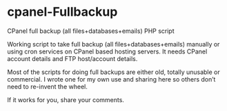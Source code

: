 cpanel-Fullbackup
=================

CPanel full backup (all files+databases+emails) PHP script

Working script to take full backup (all files+databases+emails) manually or using cron services on CPanel based hosting servers.
It needs CPanel account details and FTP host/account details. 

Most of the scripts for doing full backups are either old, totally unusable or commercial.
I wrote one for my own use and sharing here so others don’t need to re-invent the wheel.

If it works for you, share your comments.

